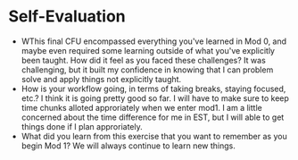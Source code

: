# Self-Evaluation

- WThis final CFU encompassed everything you've learned in Mod 0, and maybe even required some learning outside of what you've explicitly been taught. How did it feel as you faced these challenges?
    It was challenging, but it built my confidence in knowing that I can problem solve and apply things not explicitly taught.
- How is your workflow going, in terms of taking breaks, staying focused, etc.?
    I think it is going pretty good so far.  I will have to make sure to keep time chunks alloted approriately when we enter mod1.  I am a little concerned about the time difference for me in EST, but I will able to get things done if I plan approriately.
- What did you learn from this exercise that you want to remember as you begin Mod 1?
    We will always continue to learn new things.